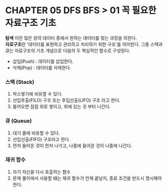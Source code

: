 # CHAPTER 05 DFS BFS > 01 꼭 필요한 자료구조 기초 

**탐색** 이란 많은 양의 데이터 중에서 원하는 데이터를 찾는 과정을 의한다. <br>
**자료구조**란 '데이터를 표현하고 관리하고 처리하기 위한 구조'를 의미한다. 그중 스택과 큐는 자료구조의 기초 개념으로 다음의 두 핵심적인 함수로 구성된다. 

- 삽입(Push) : 데이터를 삽입한다. 
- 삭제(Pop) : 데이터를 삭제한다. 

### 스택 (Stack)
1. 박스쌓기에 비유할 수 있다. 
2. 선입후출(FILO) 구조 또는 후입선출(LIFO) 구조 라고 한다. 
3. 들어오면 점점 위로 쌓이고, 위에 있는 것 부터 나간다. 

### 큐 (Queue)
1. 대기 줄에 비유할 수 있다. 
2. 선입선출(FIFO) 구조라고 한다. 
3. 먼저 들어온 것이 먼저 나가고, 나중에 들어온 것이 나중에 나간다. 

### 재귀 함수 
1. 자기 자신을 다시 호출하는 함수 
2. 문제 풀이에서 사용할 떄는 재귀 함수가 언제 끝날지, 종료 조건을 반드시 명시해야 한다. 